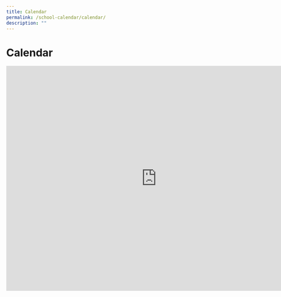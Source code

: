 ```yaml
---
title: Calendar
permalink: /school-calendar/calendar/
description: ""
---
```

# **Calendar**
<iframe scrolling="no" frameborder="0" height="600" width="800" style="border: 0" src="https://calendar.google.com/calendar/embed?src=c_epvqcvd637dt9kdr4t14gdqgu4%40group.calendar.google.com&amp;ctz=Asia%2FSingapore"></iframe>